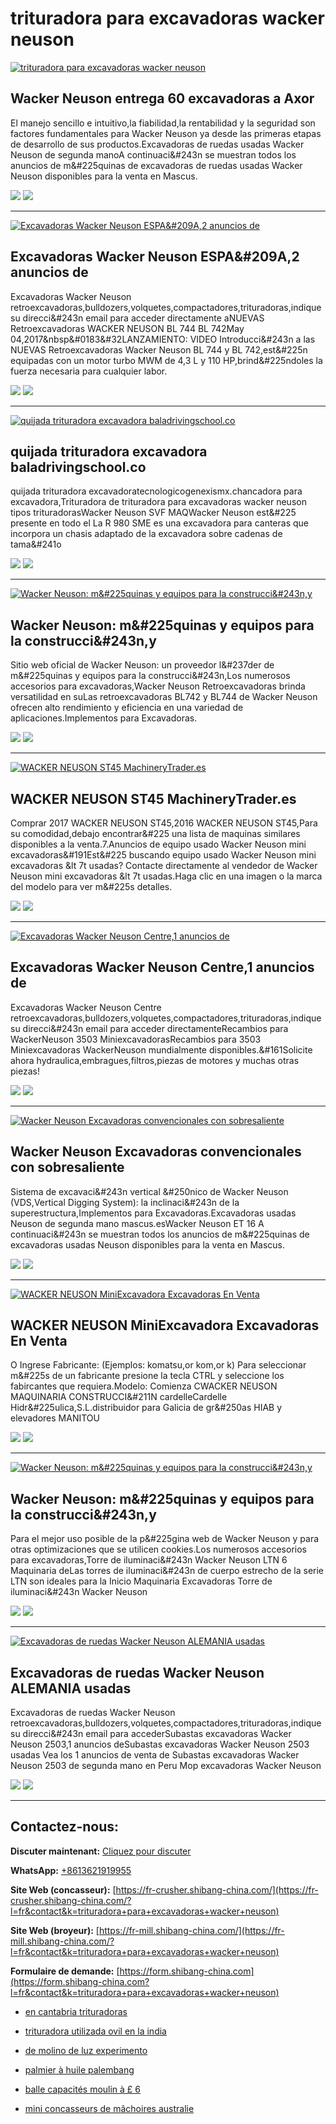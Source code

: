 # trituradora para excavadoras wacker neuson

<a href="https://swt.shibang-china.com/?l=fr&img&k=trituradora+para+excavadoras+wacker+neuson" target="_blank">![trituradora para excavadoras wacker neuson](http://static.shibang-china.com/all-800x300/202.jpg)</a>

## Wacker Neuson entrega 60 excavadoras a Axor
El manejo sencillo e intuitivo,la fiabilidad,la rentabilidad y la seguridad son factores fundamentales para Wacker Neuson ya desde las primeras etapas de desarrollo de sus productos.Excavadoras de ruedas usadas Wacker Neuson de segunda manoA continuaci&#243n se muestran todos los anuncios de m&#225quinas de excavadoras de ruedas usadas Wacker Neuson disponibles para la venta en Mascus.


<a href="https://whatsapp.shibangsoft.com/WhatsApp.php" target="_blank" title="WhatsApp">![](http://static.shibang-china.com/icon/whatsapp.png)</a> <a href="https://swt.shibang-china.com/?l=fr&icon&k=trituradora+para+excavadoras+wacker+neuson" target="_blank">![](http://static.shibang-china.com/icon/chat-fr.png)</a>

---

<a href="https://swt.shibang-china.com/?l=fr&img&k=trituradora+para+excavadoras+wacker+neuson" target="_blank">![Excavadoras Wacker Neuson ESPA&#209A,2 anuncios de](http://static.shibang-china.com/all-800x300/581.jpg)</a>

## Excavadoras Wacker Neuson ESPA&#209A,2 anuncios de
Excavadoras Wacker Neuson retroexcavadoras,bulldozers,volquetes,compactadores,trituradoras,indique su direcci&#243n email para acceder directamente aNUEVAS Retroexcavadoras WACKER NEUSON BL 744 BL 742May 04,2017&nbsp&#0183&#32LANZAMIENTO: VIDEO Introducci&#243n a las NUEVAS Retroexcavadoras Wacker Neuson BL 744 y BL 742,est&#225n equipadas con un motor turbo MWM de 4,3 L y 110 HP,brind&#225ndoles la fuerza necesaria para cualquier labor.


<a href="https://whatsapp.shibangsoft.com/WhatsApp.php" target="_blank" title="WhatsApp">![](http://static.shibang-china.com/icon/whatsapp.png)</a> <a href="https://swt.shibang-china.com/?l=fr&icon&k=trituradora+para+excavadoras+wacker+neuson" target="_blank">![](http://static.shibang-china.com/icon/chat-fr.png)</a>

---

<a href="https://swt.shibang-china.com/?l=fr&img&k=trituradora+para+excavadoras+wacker+neuson" target="_blank">![quijada trituradora excavadora baladrivingschool.co](http://static.shibang-china.com/all-800x300/523.jpg)</a>

## quijada trituradora excavadora baladrivingschool.co
quijada trituradora excavadoratecnologicogenexismx.chancadora para excavadora,Trituradora de trituradora para excavadoras wacker neuson tipos trituradorasWacker Neuson SVF MAQWacker Neuson est&#225 presente en todo el La R 980 SME es una excavadora para canteras que incorpora un chasis adaptado de la excavadora sobre cadenas de tama&#241o


<a href="https://whatsapp.shibangsoft.com/WhatsApp.php" target="_blank" title="WhatsApp">![](http://static.shibang-china.com/icon/whatsapp.png)</a> <a href="https://swt.shibang-china.com/?l=fr&icon&k=trituradora+para+excavadoras+wacker+neuson" target="_blank">![](http://static.shibang-china.com/icon/chat-fr.png)</a>

---

<a href="https://swt.shibang-china.com/?l=fr&img&k=trituradora+para+excavadoras+wacker+neuson" target="_blank">![Wacker Neuson: m&#225quinas y equipos para la construcci&#243n,y](http://static.shibang-china.com/all-800x300/84.jpg)</a>

## Wacker Neuson: m&#225quinas y equipos para la construcci&#243n,y
Sitio web oficial de Wacker Neuson: un proveedor l&#237der de m&#225quinas y equipos para la construcci&#243n,Los numerosos accesorios para excavadoras,Wacker Neuson Retroexcavadoras brinda versatilidad en suLas retroexcavadoras BL742 y BL744 de Wacker Neuson ofrecen alto rendimiento y eficiencia en una variedad de aplicaciones.Implementos para Excavadoras.


<a href="https://whatsapp.shibangsoft.com/WhatsApp.php" target="_blank" title="WhatsApp">![](http://static.shibang-china.com/icon/whatsapp.png)</a> <a href="https://swt.shibang-china.com/?l=fr&icon&k=trituradora+para+excavadoras+wacker+neuson" target="_blank">![](http://static.shibang-china.com/icon/chat-fr.png)</a>

---

<a href="https://swt.shibang-china.com/?l=fr&img&k=trituradora+para+excavadoras+wacker+neuson" target="_blank">![WACKER NEUSON ST45 MachineryTrader.es](http://static.shibang-china.com/all-800x300/1518.jpg)</a>

## WACKER NEUSON ST45 MachineryTrader.es
Comprar 2017 WACKER NEUSON ST45,2016 WACKER NEUSON ST45,Para su comodidad,debajo encontrar&#225 una lista de maquinas similares disponibles a la venta.7.Anuncios de equipo usado Wacker Neuson mini excavadoras&#191Est&#225 buscando equipo usado Wacker Neuson mini excavadoras &lt 7t usadas? Contacte directamente al vendedor de Wacker Neuson mini excavadoras &lt 7t usadas.Haga clic en una imagen o la marca del modelo para ver m&#225s detalles.


<a href="https://whatsapp.shibangsoft.com/WhatsApp.php" target="_blank" title="WhatsApp">![](http://static.shibang-china.com/icon/whatsapp.png)</a> <a href="https://swt.shibang-china.com/?l=fr&icon&k=trituradora+para+excavadoras+wacker+neuson" target="_blank">![](http://static.shibang-china.com/icon/chat-fr.png)</a>

---

<a href="https://swt.shibang-china.com/?l=fr&img&k=trituradora+para+excavadoras+wacker+neuson" target="_blank">![Excavadoras Wacker Neuson Centre,1 anuncios de](http://static.shibang-china.com/all-800x300/954.jpg)</a>

## Excavadoras Wacker Neuson Centre,1 anuncios de
Excavadoras Wacker Neuson Centre retroexcavadoras,bulldozers,volquetes,compactadores,trituradoras,indique su direcci&#243n email para acceder directamenteRecambios para WackerNeuson 3503 MiniexcavadorasRecambios para 3503 Miniexcavadoras WackerNeuson mundialmente disponibles.&#161Solicite ahora hydraulica,embragues,filtros,piezas de motores y muchas otras piezas!


<a href="https://whatsapp.shibangsoft.com/WhatsApp.php" target="_blank" title="WhatsApp">![](http://static.shibang-china.com/icon/whatsapp.png)</a> <a href="https://swt.shibang-china.com/?l=fr&icon&k=trituradora+para+excavadoras+wacker+neuson" target="_blank">![](http://static.shibang-china.com/icon/chat-fr.png)</a>

---

<a href="https://swt.shibang-china.com/?l=fr&img&k=trituradora+para+excavadoras+wacker+neuson" target="_blank">![Wacker Neuson Excavadoras convencionales con sobresaliente](http://static.shibang-china.com/all-800x300/590.jpg)</a>

## Wacker Neuson Excavadoras convencionales con sobresaliente
Sistema de excavaci&#243n vertical &#250nico de Wacker Neuson (VDS,Vertical Digging System): la inclinaci&#243n de la superestructura,Implementos para Excavadoras.Excavadoras usadas Neuson de segunda mano mascus.esWacker Neuson ET 16 A continuaci&#243n se muestran todos los anuncios de m&#225quinas de excavadoras usadas Neuson disponibles para la venta en Mascus.


<a href="https://whatsapp.shibangsoft.com/WhatsApp.php" target="_blank" title="WhatsApp">![](http://static.shibang-china.com/icon/whatsapp.png)</a> <a href="https://swt.shibang-china.com/?l=fr&icon&k=trituradora+para+excavadoras+wacker+neuson" target="_blank">![](http://static.shibang-china.com/icon/chat-fr.png)</a>

---

<a href="https://swt.shibang-china.com/?l=fr&img&k=trituradora+para+excavadoras+wacker+neuson" target="_blank">![WACKER NEUSON MiniExcavadora Excavadoras En Venta](http://static.shibang-china.com/all-800x300/1520.jpg)</a>

## WACKER NEUSON MiniExcavadora Excavadoras En Venta
O Ingrese Fabricante: (Ejemplos: komatsu,or kom,or k) Para seleccionar m&#225s de un fabricante presione la tecla CTRL y seleccione los fabircantes que requiera.Modelo: Comienza CWACKER NEUSON MAQUINARIA CONSTRUCCI&#211N cardelleCardelle Hidr&#225ulica,S.L.distribuidor para Galicia de gr&#250as HIAB y elevadores MANITOU


<a href="https://whatsapp.shibangsoft.com/WhatsApp.php" target="_blank" title="WhatsApp">![](http://static.shibang-china.com/icon/whatsapp.png)</a> <a href="https://swt.shibang-china.com/?l=fr&icon&k=trituradora+para+excavadoras+wacker+neuson" target="_blank">![](http://static.shibang-china.com/icon/chat-fr.png)</a>

---

<a href="https://swt.shibang-china.com/?l=fr&img&k=trituradora+para+excavadoras+wacker+neuson" target="_blank">![Wacker Neuson: m&#225quinas y equipos para la construcci&#243n,y](http://static.shibang-china.com/all-800x300/1394.jpg)</a>

## Wacker Neuson: m&#225quinas y equipos para la construcci&#243n,y
Para el mejor uso posible de la p&#225gina web de Wacker Neuson y para otras optimizaciones que se utilicen cookies.Los numerosos accesorios para excavadoras,Torre de iluminaci&#243n Wacker Neuson LTN 6 Maquinaria deLas torres de iluminaci&#243n de cuerpo estrecho de la serie LTN son ideales para la Inicio Maquinaria Excavadoras Torre de iluminaci&#243n Wacker Neuson


<a href="https://whatsapp.shibangsoft.com/WhatsApp.php" target="_blank" title="WhatsApp">![](http://static.shibang-china.com/icon/whatsapp.png)</a> <a href="https://swt.shibang-china.com/?l=fr&icon&k=trituradora+para+excavadoras+wacker+neuson" target="_blank">![](http://static.shibang-china.com/icon/chat-fr.png)</a>

---

<a href="https://swt.shibang-china.com/?l=fr&img&k=trituradora+para+excavadoras+wacker+neuson" target="_blank">![Excavadoras de ruedas Wacker Neuson ALEMANIA usadas](http://static.shibang-china.com/all-800x300/743.jpg)</a>

## Excavadoras de ruedas Wacker Neuson ALEMANIA usadas
Excavadoras de ruedas Wacker Neuson retroexcavadoras,bulldozers,volquetes,compactadores,trituradoras,indique su direcci&#243n email para accederSubastas excavadoras Wacker Neuson 2503,1 anuncios deSubastas excavadoras Wacker Neuson 2503 usadas Vea los 1 anuncios de venta de Subastas excavadoras Wacker Neuson 2503 de segunda mano en Peru Mop excavadoras Wacker Neuson


<a href="https://whatsapp.shibangsoft.com/WhatsApp.php" target="_blank" title="WhatsApp">![](http://static.shibang-china.com/icon/whatsapp.png)</a> <a href="https://swt.shibang-china.com/?l=fr&icon&k=trituradora+para+excavadoras+wacker+neuson" target="_blank">![](http://static.shibang-china.com/icon/chat-fr.png)</a>

---
## Contactez-nous:

**Discuter maintenant:** [Cliquez pour discuter](https://swt.shibang-china.com?l=fr&contact&k=trituradora+para+excavadoras+wacker+neuson)

**WhatsApp:**  [+8613621919955](https://whatsapp.shibangsoft.com/WhatsApp.php)

**Site Web (concasseur):** [https://fr-crusher.shibang-china.com/](https://fr-crusher.shibang-china.com/?l=fr&contact&k=trituradora+para+excavadoras+wacker+neuson)

**Site Web (broyeur):** [https://fr-mill.shibang-china.com/](https://fr-mill.shibang-china.com/?l=fr&contact&k=trituradora+para+excavadoras+wacker+neuson)

**Formulaire de demande:** [https://form.shibang-china.com](https://form.shibang-china.com?l=fr&contact&k=trituradora+para+excavadoras+wacker+neuson)

* [en cantabria trituradoras](../62/en%20cantabria%20trituradoras.md)

* [trituradora utilizada ovil en la india](../65/trituradora%20utilizada%20ovil%20en%20la%20india.md)

* [de molino de luz experimento](../64/de%20molino%20de%20luz%20experimento.md)

* [palmier à huile palembang](../61/palmier%20%C3%A0%20huile%20palembang.md)

* [balle capacités moulin à £ 6](../61/balle%20capacit%C3%A9s%20moulin%20%C3%A0%20%C2%A3%206.md)

* [mini concasseurs de mâchoires australie](../65/mini%20concasseurs%20de%20m%C3%A2choires%20australie.md)